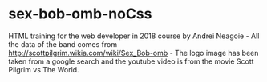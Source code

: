 # sex-bob-omb-noCss
HTML training for the web developer in 2018 course by Andrei Neagoie -
All the data of the band comes from http://scottpilgrim.wikia.com/wiki/Sex_Bob-omb -
The logo image has been taken from a google search and the youtube video is from the movie Scott Pilgrim vs The World.
